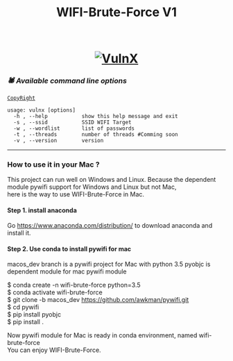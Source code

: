 <h1 align="center">
  <br>
  WIFI-Brute-Force V1
  </br>
  </h1>
 <h1 align="center">
  <br>
  <a href="https://github.com/BrahimJarrar/"><img src="screenshot/screen.PNG" alt="VulnX"></a>
  </br>
</h1>

### _🕷️ Available command line options_
[`CopyRight`](https://github.com/BrahimJarrar/)

    usage: vulnx [options]
      -h , --help           show this help message and exit
      -s , --ssid           SSID WIFI Target
      -w , --wordlist       list of passwords
      -t , --threads        number of threads #Comming soon
      -v , --version        version

-------------------------------------

### How to use it in your Mac ?  
This project can run well on Windows and Linux. 
Because the dependent module pywifi support for Windows and Linux but not Mac,   
here is the way to use WIFI-Brute-Force in Mac.  
#### Step 1. install anaconda
Go https://www.anaconda.com/distribution/ to download anaconda and install it.  

#### Step 2. Use conda to install pywifi for mac
macos_dev branch is a pywifi project for Mac with python 3.5
pyobjc is dependent module for mac pywifi module

$ conda create -n wifi-brute-force python=3.5  
$ conda activate wifi-brute-force    
$ git clone -b macos_dev https://github.com/awkman/pywifi.git  
$ cd pywifi  
$ pip install pyobjc   
$ pip install .  

Now pywifi module for Mac is ready in conda environment, named wifi-brute-force  
You can enjoy WIFI-Brute-Force.  

